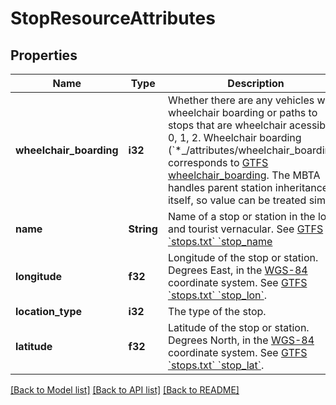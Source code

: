 # StopResourceAttributes

## Properties
Name | Type | Description | Notes
------------ | ------------- | ------------- | -------------
**wheelchair_boarding** | **i32** | Whether there are any vehicles with wheelchair boarding or paths to stops that are wheelchair acessible: 0, 1, 2.  Wheelchair boarding (&#x60;*_/attributes/wheelchair_boarding&#x60;) corresponds to [GTFS wheelchair_boarding](https://github.com/google/transit/blob/master/gtfs/spec/en/reference.md#stopstxt). The MBTA handles parent station inheritance itself, so value can be treated simply:  | Value | Meaning                                       | |-------|-----------------------------------------------| | &#x60;0&#x60;   | No Information                                | | &#x60;1&#x60;   | Accessible (if trip is wheelchair accessible) | | &#x60;2&#x60;   | Inaccessible                                  |   | [optional] [default to null]
**name** | **String** | Name of a stop or station in the local and tourist vernacular.  See [GTFS &#x60;stops.txt&#x60; &#x60;stop_name](https://github.com/google/transit/blob/master/gtfs/spec/en/reference.md#stopstxt)  | [optional] [default to null]
**longitude** | **f32** | Longitude of the stop or station. Degrees East, in the [WGS-84](https://en.wikipedia.org/wiki/World_Geodetic_System#Longitudes_on_WGS.C2.A084) coordinate system. See [GTFS &#x60;stops.txt&#x60; &#x60;stop_lon&#x60;](https://github.com/google/transit/blob/master/gtfs/spec/en/reference.md#stopstxt).  | [optional] [default to null]
**location_type** | **i32** | The type of the stop.  | Value | Type | Description | | - | - | - | | &#x60;0&#x60; | Stop | A location where passengers board or disembark from a transit vehicle. | | &#x60;1&#x60; | Station | A physical structure or area that contains one or more stops. | | &#x60;2&#x60; | Station Entrance/Exit | A location where passengers can enter or exit a station from the street. The stop entry must also specify a parent_station value referencing the stop ID of the parent station for the entrance. | | &#x60;3&#x60; | Generic Node | A location within a station, not matching any other location_type, which can be used to link together pathways defined in pathways.txt. |  See also [GTFS &#x60;stops.txt&#x60; &#x60;location_type&#x60;](https://github.com/google/transit/blob/master/gtfs/spec/en/reference.md#stopstxt).  | [optional] [default to null]
**latitude** | **f32** | Latitude of the stop or station.  Degrees North, in the [WGS-84](https://en.wikipedia.org/wiki/World_Geodetic_System#A_new_World_Geodetic_System:_WGS.C2.A084) coordinate system. See [GTFS &#x60;stops.txt&#x60; &#x60;stop_lat&#x60;](https://github.com/google/transit/blob/master/gtfs/spec/en/reference.md#stopstxt).  | [optional] [default to null]

[[Back to Model list]](../README.md#documentation-for-models) [[Back to API list]](../README.md#documentation-for-api-endpoints) [[Back to README]](../README.md)


